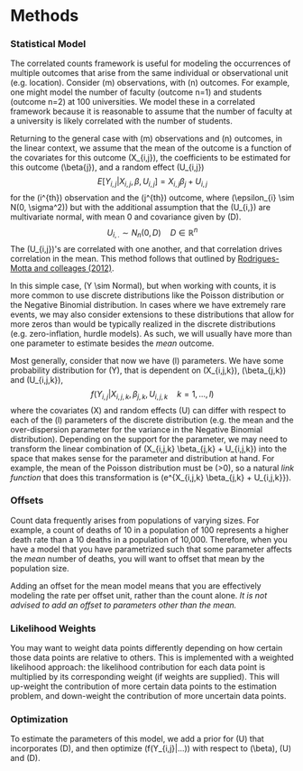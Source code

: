 # Methods

### Statistical Model

The correlated counts framework is useful for modeling the occurrences of multiple outcomes that arise from the same individual or observational unit (e.g. location). Consider \(m\) observations, with \(n\) outcomes. For example, one might model the number of faculty (outcome n=1) and students (outcome n=2) at 100 universities. We model these in a correlated framework because it is reasonable to assume that the number of faculty at a university is likely correlated with the number of students.

Returning to the general case with \(m\) observations and \(n\) outcomes, in the linear context, we assume that the mean of the outcome is a function of the covariates for this outcome \(X_{i,j}\), the coefficients to be estimated for this outcome \(\beta{j}\), and a random effect \(U_{i,j}\)
$$
E[Y_{i,j}|X_{i,j}, \beta, U_{i,j}] = X_{i,j} \beta_{j} + U_{i,j}
$$
for the \(i^{th}\) observation and the \(j^{th}\) outcome, where \(\epsilon_{i} \sim N(0, \sigma^2)\) but with the additional assumption that the \(U_{i,}\) are multivariate normal, with mean 0 and covariance given by \(D\).
$$
U_{i,.} \sim N_{n}(0, D) \quad D \in \mathbb{R}^n
$$
The \(U_{i,j}\)'s are correlated with one another, and that correlation drives correlation in the mean. This method follows that outlined by [Rodrigues-Motta and colleages (2012)](https://www.tandfonline.com/doi/full/10.1080/02664763.2013.789098?scroll=top&needAccess=true).

In this simple case, \(Y \sim Normal\), but when working with counts, it is more common to use discrete distributions like the Poisson distribution or the Negative Binomial distribution. In cases where we have extremely rare events, we may also consider extensions to these distributions that allow for more zeros than would be typically realized in the discrete distributions (e.g. zero-inflation, hurdle models). As such, we will usually have more than one parameter to estimate besides the *mean* outcome.

Most generally, consider that now we have \(l\) parameters. We have some probability distribution for \(Y\), that is dependent on \(X_{i,j,k}\), \(\beta_{j,k}\) and \(U_{i,j,k}\),
$$
f(Y_{i,j}|X_{i,j,k}, \beta_{j,k}, U_{i,j,k} \quad k = 1, ..., l)
$$
where the covariates \(X\) and random effects \(U\) can differ with respect to each of the \(l\) parameters of the discrete distribution (e.g. the mean and the over-dispersion parameter for the variance in the Negative Binomial distribution). Depending on the support for the parameter, we may need to transform the linear combination of \(X_{i,j,k} \beta_{j,k} + U_{i,j,k}\) into the space that makes sense for the parameter and distribution at hand. For example, the mean of the Poisson distribution must be \(>0\), so a natural *link function* that does this transformation is \(e^{X_{i,j,k} \beta_{j,k} + U_{i,j,k}}\).

### Offsets

Count data frequently arises from populations of varying sizes. For example, a count of deaths of 10 in a population of 100 represents a higher death rate than a 10 deaths in a population of 10,000. Therefore, when you have a model that you have parametrized such that some parameter affects the *mean* number of deaths, you will want to offset that mean by the population size.

Adding an offset for the mean model means that you are effectively modeling the rate per offset unit, rather than the count alone. *It is not advised to add an offset to parameters other than the mean.*

### Likelihood Weights

You may want to weight data points differently depending on how certain those data points are relative to others. This is implemented with a weighted likelihood approach: the likelihood contribution for each data point is multiplied by its corresponding weight (if weights are supplied). This will up-weight the contribution of more certain data points to the estimation problem, and down-weight the contribution of more uncertain data points.

### Optimization

To estimate the parameters of this model, we add a prior for \(U\) that incorporates \(D\), and then optimize \(f(Y_{i,j}|...)\) with respect to \(\beta\), \(U\) and \(D\).

